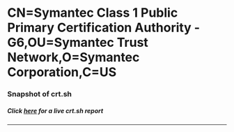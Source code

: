 # CN=Symantec Class 1 Public Primary Certification Authority - G6,OU=Symantec Trust Network,O=Symantec Corporation,C=US
### Snapshot of crt.sh
##### Click [here](https://crt.sh/?q=Serial_0774DDB83EDDB0845116EBF1E8DA948F) for a live crt.sh report

---
